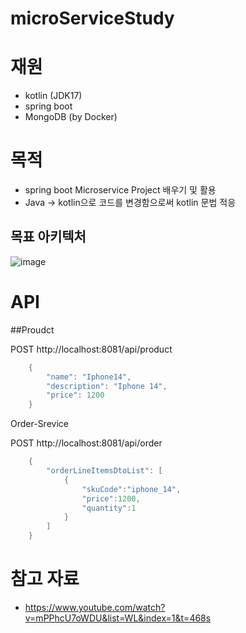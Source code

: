 # microServiceStudy
# 재원
- kotlin (JDK17)
- spring boot
- MongoDB (by Docker)

# 목적
- spring boot Microservice Project 배우기 및 활용
- Java -> kotlin으로 코드를 변경함으로써 kotlin 문법 적응

## 목표 아키텍처
![image](https://github.com/KYUHEON-LEE-94/microServiceStudy/assets/101496219/f3238b4f-6733-4be3-bf41-533708016b7e)


# API
##Proudct

POST http://localhost:8081/api/product
```java
    {
        "name": "Iphone14",
        "description": "Iphone 14",
        "price": 1200
    }
```

Order-Srevice

POST http://localhost:8081/api/order
```java
    {
        "orderLineItemsDtoList": [
            {
                "skuCode":"iphone_14",
                "price":1200,
                "quantity":1
            }
        ]
    }
```

# 참고 자료
- https://www.youtube.com/watch?v=mPPhcU7oWDU&list=WL&index=1&t=468s
